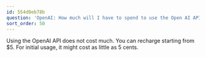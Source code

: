 ```yaml
---
id: 554d0eb78b
question: 'OpenAI: How much will I have to spend to use the Open AI API?'
sort_order: 50
---
```


Using the OpenAI API does not cost much. You can recharge starting from $5. For initial usage, it might cost as little as 5 cents.